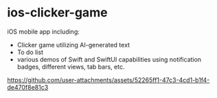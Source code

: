 # ios-clicker-game
iOS mobile app including:
- Clicker game utilizing AI-generated text
- To do list
- various demos of Swift and SwiftUI capabilities using notification badges, different views, tab bars, etc.


https://github.com/user-attachments/assets/52265ff1-47c3-4cd1-b1f4-de470f8e81c3

